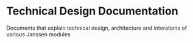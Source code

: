 # Technical Design Documentation

Documents that explain technical design, architecture and interations of various Janssen modules
